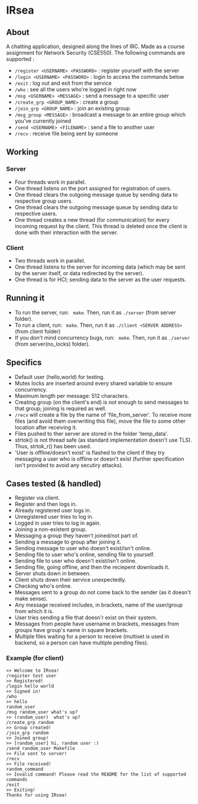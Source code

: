 # IRsea

## About

A chatting application, designed along the lines of IRC. Made as a course assignment for Network Security (CSE550).
The following commands are supported :

* `/register <USERNAME> <PASSWORD>` : register yourself with the server
* `/login <USERNAME> <PASSWORD>` : login to access the commands below
* `/exit` : log out and exit from the service
* `/who` : see all the users who're logged in right now
* `/msg <USERNAME> <MESSAGE>` : send a message to a specific user
* `/create_grp <GROUP_NAME>` : create a group
* `/join_grp <GROUP_NAME>` : join an existing group
* `/msg_group <MESSAGE>` : broadcast a message to an entire group which you've currently joined
* `/send <USERNAME> <FILENAME>` : send a file to another user
* `/recv` : receive file being sent by someone

## Working

### Server

* Four threads work in parallel.
* One thread listens on the port assigned for registration of users.
* One thread clears the outgoing message queue by sending data to respective group users.
* One thread clears the outgoing message queue by sending data to respective users.
* One thread creates a new thread (for communication) for every incoming request by the client. This thread is deleted once the client is done with their interaction with the server.


### Client
* Two threads work in parallel.
* One thread listens to the server for incoming data (which may be sent by the server itself, or data redirected by the server).
* One thread is for HCI; sending data to the server as the user requests.


## Running it
* To run the server, run:  ` make`. Then, run it as `./server` (from server folder).
* To run a client, run:  ` make`. Then, run it as `./client <SERVER ADDRESS>` (from client folder)
* If you don't  mind concurrency bugs, run:  ` make`. Then, run it as `./server` (from server(no_locks) folder).


## Specifics
* Default user (hello,world) for testing.
* Mutex locks are inserted around every shared variable to ensure concurrency.
* Maximum length per message: 512 characters.
* Creating group (on the client's end) is not enough to send messages to that group; joining is required as well.
* `/recv` will create a file by the name of 'file_from_server'. To receive more files (and avoid them overwriting this file), move the file to some other location after receiving it.
* Files pushed to ther server are stored in the folder 'temp_data'.
* strtok() is not thread safe (as standard implementation doesn't use TLS). Thus, strtok_r() has been used.
* 'User is offline/doesn't exist' is flashed to the client if they try messaging a user who is offline or doesn't exist (further specification isn't provided to avoid any secutiry attacks).


## Cases tested (& handled)
* Register via client.
* Register and then logs in.
* Already registered user logs in.
* Unregistered user tries to log in.
* Logged in user tries to log in again.
* Joining a non-existent group.
* Messaging a group they haven't joined/not part of.
* Sending a message to group after joining it.
* Sending message to user who doesn't exist/isn't online.
* Sending file to user who's online, sending file to yourself.
* Sending file to user who doesn't exist/isn't online.
* Sending file, going offline, and then the reciepent downloads it.
* Server shuts down in between.
* Client shuts down their service unexpectedly.
* Checking who's online.
* Messages sent to a group do not come back to the sender (as it doesn't make sense).
* Any message received includes, in brackets, name of the user/group from which it is.
* User tries sending a file that doesn'r exist on their system.
* Messages from people have username in brackets, messages from groups have group's name in square brackets.
* Multiple files waiting for a person to receive (multiset is used in backend, so a person can have multiple pending files).


### Example (for client)
```
>> Welcome to IRsea!
/register test user
>> Registered!
/login hello world
>> Signed in!
/who
>> hello
random_user
/msg random_user what's up?
>> (random_user)  what's up?
/create_grp random
>> Group created!
/join_grp random
>> Joined group!
>> [random_user] hi, random user :)
/send random_user Makefile                    
>> File sent to server!
/recv
>> File received!
random_command
>> Invalid command! Please read the README for the list of supported commands
/exit
>> Exiting!
Thanks for using IRsea!

```